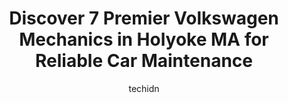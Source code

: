 ---
layout: ampstory
image: https://images.unsplash.com/photo-1580881647059-923632b8fd75?ixlib=rb-4.0.3&ixid=MnwxMjA3fDB8MHxwaG90by1wYWdlfHx8fGVufDB8fHx8&auto=format&fit=crop&w=640&h=853&q=80
author: techidn
featured: false
description: When it comes to finding reliable automotive experts in Holyoke MA, USA, look no further than the 7 best Volkswagen Mechanic in the area. With their exceptional skills and dedication to prov
title: Discover 7 Premier Volkswagen Mechanics in Holyoke MA for Reliable Car Maintenance
cover:
   title: Discover 7 Premier Volkswagen Mechanics in Holyoke MA for Reliable Car Maintenance
   subtitle: Rickpate
   background: https://images.unsplash.com/photo-1580881647059-923632b8fd75?ixlib=rb-4.0.3&ixid=MnwxMjA3fDB8MHxwaG90by1wYWdlfHx8fGVufDB8fHx8&auto=format&fit=crop&w=640&h=853&q=80

pages: 
 - layout: thirds
   top: <h1>#1 V&F Auto</h1>
   bottom: "<p>I brought my Honda Accord 2017 for oil change so they didnt tie enough the filter and it was leaking for a week! Because of carelessness of service I almost blocked my</p>"
   background: https://www.knot35.com/toplist/wp-content/uploads/2023/06/best-volkswagen-mechanic-1-in-holyoke-ma-1685835597.jpeg
   backgroundblur: true
 - layout: thirds
   top: <h1>#2 E & G Automotive</h1>
   bottom: "<p>159 Granby Rd, Chicopee, MA 01013, United States</p>"
   background: https://www.knot35.com/toplist/wp-content/uploads/2023/06/best-volkswagen-mechanic-2-in-holyoke-ma-1685835597.jpeg
   cta:
      link: https://www.knot35.com/toplist/discover-7-premier-volkswagen-mechanics-in-holyoke-ma-for-reliable-car-maintenance/
      text: Discover 7 Premier Volkswagen Mechanics in Holyoke MA for Reliable Car Maintenance
 - layout: thirds
   top: <h1>#3 Fathers & Sons Volkswagen</h1>
   bottom: "<p>434 Memorial Ave, West Springfield, MA 01089, United States</p>"
   background: https://www.knot35.com/toplist/wp-content/uploads/2023/06/best-volkswagen-mechanic-3-in-holyoke-ma-1685835598.jpeg
   cta:
      link: https://www.knot35.com/toplist/discover-7-premier-volkswagen-mechanics-in-holyoke-ma-for-reliable-car-maintenance/
      text: Discover 7 Premier Volkswagen Mechanics in Holyoke MA for Reliable Car Maintenance
 - layout: thirds
   top: <h1>#4 Veryls Automotive Services, Inc.</h1>
   bottom: "<p>644 Newton St, South Hadley, MA 01075, United States</p>"
   background: https://images.unsplash.com/photo-1620421680010-0766ff230392?ixlib=rb-4.0.3&ixid=MnwxMjA3fDB8MHxwaG90by1wYWdlfHx8fGVufDB8fHx8&auto=format&fit=crop&w=640&h=853&q=80
   cta:
      link: https://www.knot35.com/toplist/discover-7-premier-volkswagen-mechanics-in-holyoke-ma-for-reliable-car-maintenance/
      text: Discover 7 Premier Volkswagen Mechanics in Holyoke MA for Reliable Car Maintenance
 - layout: thirds
   top: <h1>#5 Audi-Werks</h1>
   bottom: "<p>63 Shawmut Ave, Holyoke, MA 01040, United States</p>"
   background: https://images.unsplash.com/photo-1518640467707-6811f4a6ab73?ixlib=rb-4.0.3&ixid=MnwxMjA3fDB8MHxwaG90by1wYWdlfHx8fGVufDB8fHx8&auto=format&fit=crop&w=640&h=853&q=80
   cta:
      link: https://www.knot35.com/toplist/discover-7-premier-volkswagen-mechanics-in-holyoke-ma-for-reliable-car-maintenance/
      text: Discover 7 Premier Volkswagen Mechanics in Holyoke MA for Reliable Car Maintenance
 - layout: thirds
   top: <h1>#6 Zbylut Motor Works</h1>
   bottom: "<p>398 Northampton Rd, Amherst, MA 01002, United States</p>"
   background: https://images.unsplash.com/photo-1567095761054-7a02e69e5c43?ixlib=rb-4.0.3&ixid=MnwxMjA3fDB8MHxwaG90by1wYWdlfHx8fGVufDB8fHx8&auto=format&fit=crop&w=640&h=853&q=80
   cta:
      link: https://www.knot35.com/toplist/discover-7-premier-volkswagen-mechanics-in-holyoke-ma-for-reliable-car-maintenance/
      text: Discover 7 Premier Volkswagen Mechanics in Holyoke MA for Reliable Car Maintenance
 - layout: thirds
   top: <h1>#7 D E Bourque & Sons Automotive</h1>
   bottom: "<p>1280 Dwight St, Holyoke, MA 01040, United States</p>"
   background: https://images.unsplash.com/photo-1553949345-eb786bb3f7ba?ixlib=rb-4.0.3&ixid=MnwxMjA3fDB8MHxwaG90by1wYWdlfHx8fGVufDB8fHx8&auto=format&fit=crop&w=640&h=853&q=80
   cta:
      link: https://www.knot35.com/toplist/discover-7-premier-volkswagen-mechanics-in-holyoke-ma-for-reliable-car-maintenance/
      text: Discover 7 Premier Volkswagen Mechanics in Holyoke MA for Reliable Car Maintenance
 - layout: thirds
   middle: Continue reading...
   background: https://images.unsplash.com/photo-1527067829737-402993088e6b?ixlib=rb-4.0.3&ixid=MnwxMjA3fDB8MHxwaG90by1wYWdlfHx8fGVufDB8fHx8&auto=format&fit=crop&w=640&h=853&q=80
   cta:
      link: https://www.knot35.com/toplist/discover-7-premier-volkswagen-mechanics-in-holyoke-ma-for-reliable-car-maintenance/
      text: Discover 7 Premier Volkswagen Mechanics in Holyoke MA for Reliable Car Maintenance
      
---